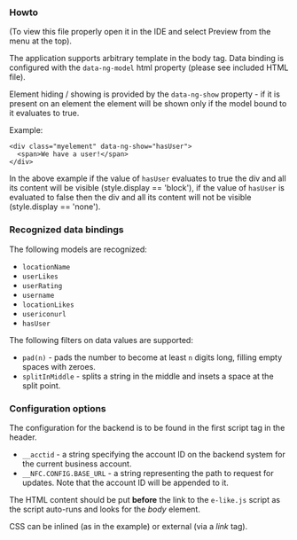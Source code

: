 ### Howto

(To view this file properly open it in the IDE and select Preview from the
menu at the top).

The application supports arbitrary template in the body tag.
Data binding is configured with the ```data-ng-model``` html property (please
see included HTML file).

Element hiding / showing is provided by the
```data-ng-show``` property - if it is present on an element the element will
be shown only if the model bound to it evaluates to true.

Example:

```
<div class="myelement" data-ng-show="hasUser">
  <span>We have a user!</span>
</div>
```

In the above example if the value of ```hasUser``` evaluates to true the div
and all its content will be visible (style.display == 'block'), if the value of
```hasUser``` is evaluated to false then the div and all its content will not
be visible (style.display == 'none').

### Recognized data bindings

The following models are recognized:

* ```locationName```
* ```userLikes```
* ```userRating```
* ```username```
* ```locationLikes```
* ```usericonurl```
* ```hasUser```

The following filters on data values are supported:

* ```pad(n)``` - pads the number to become at least ```n``` digits long, filling empty spaces with zeroes.
* ```splitInMiddle``` - splits a string in the middle and insets a space at the split point.

### Configuration options

The configuration for the backend is to be found in the first script tag in the
header.

* ```__acctid``` - a string specifying the account ID on the backend system for the current business account.
* ```__NFC.CONFIG.BASE_URL``` - a string representing the path to request for updates. Note that the account ID will be appended to it.

The HTML content should be put __before__ the link to the ```e-like.js```
script as the script auto-runs and looks for the *body* element.

CSS can be inlined (as in the example) or external (via a *link* tag).
